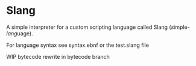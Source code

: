 # Slang

A simple interpreter for a custom scripting language called Slang (*s*imple-*lang*uage).

For language syntax see syntax.ebnf or the test.slang file

WIP bytecode rewrite in bytecode branch
